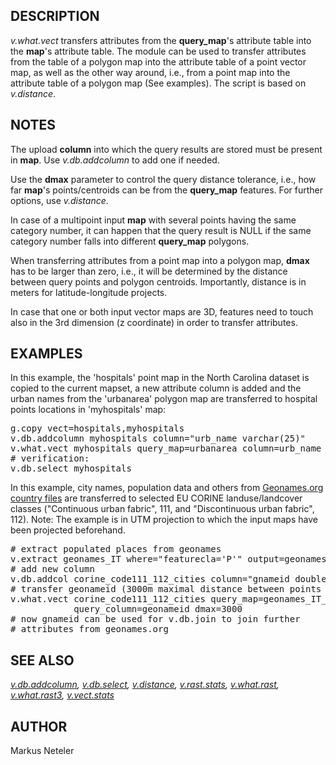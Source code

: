 <h2>DESCRIPTION</h2>

<em>v.what.vect</em> transfers attributes from the <b>query_map</b>'s
attribute table into the <b>map</b>'s attribute table. The module can
be used to transfer attributes from the table of a polygon map into the
attribute table of a point vector map, as well as the other way around,
i.e., from a point map into the attribute table of a polygon map (See
examples). The script is based on <em>v.distance</em>.

<h2>NOTES</h2>

The upload <b>column</b> into which the query results are stored must be
present in <b>map</b>. Use <em>v.db.addcolumn</em> to add one if needed.
<p>Use the <b>dmax</b> parameter to control the query distance tolerance, i.e.,
how far <b>map</b>'s points/centroids can be from the <b>query_map</b> features.
For further options, use <em>v.distance</em>.
<p>In case of a multipoint input <b>map</b> with several points having the
same category number, it can happen that the query result is NULL if the same
category number falls into different <b>query_map</b> polygons.
<p>When transferring attributes from a point map into a polygon map,
<b>dmax</b> has to be larger than zero, i.e., it will be determined by the
distance between query points and polygon centroids. Importantly, distance
is in meters for latitude-longitude projects.
<p>In case that one or both input vector maps are 3D, features need to
touch also in the 3rd dimension (z coordinate) in order to transfer
attributes.

<h2>EXAMPLES</h2>

In this example, the 'hospitals' point map in the North Carolina dataset is
copied to the current mapset, a new attribute column is added and the urban
names from the 'urbanarea' polygon map are transferred to hospital points
locations in 'myhospitals' map:

<div class="code"><pre>
g.copy vect=hospitals,myhospitals
v.db.addcolumn myhospitals column="urb_name varchar(25)"
v.what.vect myhospitals query_map=urbanarea column=urb_name query_column=NAME
# verification:
v.db.select myhospitals
</pre></div>
<p>
In this example, city names, population data and others from
<a href="https://download.geonames.org/export/dump/">Geonames.org country files</a> are
transferred to selected EU CORINE landuse/landcover classes
("Continuous urban fabric", 111, and "Discontinuous urban fabric", 112).
Note: The example is in UTM projection to which the input maps have been
projected beforehand.

<div class="code"><pre>
# extract populated places from geonames
v.extract geonames_IT where="featurecla='P'" output=geonames_IT_cities
# add new column
v.db.addcol corine_code111_112_cities column="gnameid double precision"
# transfer geonameid (3000m maximal distance between points and centroids)
v.what.vect corine_code111_112_cities query_map=geonames_IT_cities column=gnameid \
            query_column=geonameid dmax=3000
# now gnameid can be used for v.db.join to join further
# attributes from geonames.org
</pre></div>

<h2>SEE ALSO</h2>

<em>
<a href="v.db.addcolumn.html">v.db.addcolumn</a>,
<a href="v.db.select.html">v.db.select</a>,
<a href="v.distance.html">v.distance</a>,
<a href="v.rast.stats.html">v.rast.stats</a>,
<a href="v.what.rast.html">v.what.rast</a>,
<a href="v.what.rast3.html">v.what.rast3</a>,
<a href="v.vect.stats.html">v.vect.stats</a>
</em>

<h2>AUTHOR</h2>

Markus Neteler
